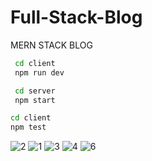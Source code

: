 # Full-Stack-Blog
 MERN STACK BLOG


```bash
 cd client
 npm run dev

 cd server
 npm start

cd client
npm test
```

![2](https://github.com/Vol4tile/Full-Stack-Blog/assets/104697209/40d44d00-69dd-4559-a0b1-765b287de4c3)
![1](https://github.com/Vol4tile/Full-Stack-Blog/assets/104697209/b63300a4-3030-45ea-aaea-831cd059b557)
![3](https://github.com/Vol4tile/Full-Stack-Blog/assets/104697209/758ad04e-128f-4500-9d33-2b5a24453d04)
![4](https://github.com/Vol4tile/Full-Stack-Blog/assets/104697209/fa438638-229d-4f6c-8d0f-ebc2fee175a1)
![6](https://github.com/Vol4tile/Full-Stack-Blog/assets/104697209/80266a03-aa43-4da9-89ab-3d1ecb37dc54)


